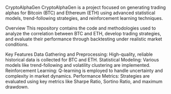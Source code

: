 CryptoAlphaGen
CryptoAlphaGen is a project focused on generating trading alphas for Bitcoin (BTC) and Ethereum (ETH) using advanced statistical models, trend-following strategies, and reinforcement learning techniques.

Overview
This repository contains the code and methodologies used to analyze the correlation between BTC and ETH, develop trading strategies, and evaluate their performance through backtesting under realistic market conditions.

Key Features
Data Gathering and Preprocessing: High-quality, reliable historical data is collected for BTC and ETH.
Statistical Modeling: Various models like trend-following and volatility clustering are implemented.
Reinforcement Learning: Q-learning is employed to handle uncertainty and complexity in market dynamics.
Performance Metrics: Strategies are evaluated using key metrics like Sharpe Ratio, Sortino Ratio, and maximum drawdown.

